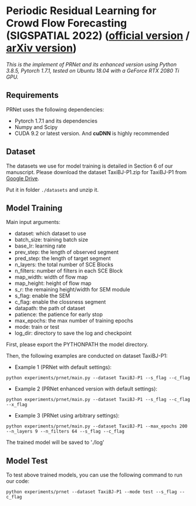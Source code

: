 # Periodic Residual Learning for Crowd Flow Forecasting (SIGSPATIAL 2022) ([official version](https://dl.acm.org/doi/10.1145/3557915.3560947) / [arXiv version](https://arxiv.org/abs/2112.06132))

*This is the implement of PRNet and its enhanced version using Python 3.8.5, Pytorch 1.7.1, tested on Ubuntu 18.04 with a GeForce RTX 2080 Ti GPU.*

## Requirements

PRNet uses the following dependencies:

* Pytorch 1.7.1 and its dependencies
* Numpy and Scipy
* CUDA 9.2 or latest version. And **cuDNN** is highly recommended


## Dataset
The datasets we use for model training is detailed in Section 6 of our manuscript.
Please download the dataset TaxiBJ-P1.zip for TaxiBJ-P1 from [Google Drive](https://drive.google.com/drive/folders/1ukHy0vsOpEn8HEkU55NdltvofZ76isB4?usp=drive_link).

Put it in folder `./datasets` and unzip it.

## Model Training
Main input arguments:
- dataset: which dataset to use
- batch_size: training batch size
- base_lr: learning rate
- prev_step: the length of observed segment
- pred_step: the length of target segment
- n_layers: the total number of SCE Blocks
- n_filters: number of filters in each SCE Block
- map_width: width of flow map
- map_height: height of flow map
- s_r: the remaining height/width for SEM module
- s_flag: enable the SEM
- c_flag: enable the clossness segment
- datapath: the path of dataset
- patience: the patience for early stop
- max_epochs: the max number of training epochs
- mode: train or test
- log_dir: directory to save the log and checkpoint

First, please export the PYTHONPATH the model directory.

Then, the following examples are conducted on dataset TaxiBJ-P1:

* Example 1 (PRNet with default settings):
```
python experiments/prnet/main.py --dataset TaxiBJ-P1 --s_flag --c_flag
```

* Example 2 (PRNet enhanced version with default settings):
```
python experiments/prnet/main.py --dataset TaxiBJ-P1 --s_flag --c_flag --x_flag
```

* Example 3 (PRNet using arbitrary settings):
```
python experiments/prnet/main.py --dataset TaxiBJ-P1 --max_epochs 200 --n_layers 9 --n_filters 64 --s_flag --c_flag
```

The trained model will be saved to './log'

## Model Test
To test above trained models, you can use the following command to run our code:
```
python experiments/prnet --dataset TaxiBJ-P1 --mode test --s_flag --c_flag
```
